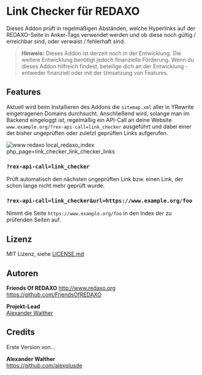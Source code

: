 # Link Checker für REDAXO

Dieses Addon prüft in regelmäßigen Abständen, welche Hyperlinks auf der REDAXO-Seite in Anker-Tags verwendet werden und ob diese noch gültig / erreichbar sind, oder verwaist / fehlerhaft sind.

> **Hinweis:** Dieses Addon ist derzeit noch in der Entwicklung. Die weitere Entwicklung benötigt jedoch finanzielle Förderung. Wenn du dieses Addon hilfreich findest, beteilige dich an der Entwicklung - entweder finanziell oder mit der Umsetzung von Features.

## Features

Aktuell wird beim Installieren des Addons die `sitemap.xml` aller in YRewrite eingetragenen Domains durchsucht. Anschließend wird, solange man im Backend eingeloggt ist, regelmäßig ein API-Call an deine Website `www.example.org/?rex-api-call=link_checker` ausgeführt und dabei einer der bisher ungeprüften oder zuletzt geprüften Links aufgerufen.

![www redaxo local_redaxo_index php_page=link_checker_link_checker_links](https://user-images.githubusercontent.com/3855487/210610756-bebba194-3fb1-4d3c-b0f8-d0e67791efd1.png)

### `?rex-api-call=link_checker`

Prüft automatisch den nächsten ungeprüften Link bzw. einen Link, der schon lange nicht mehr geprüft wurde.

### `?rex-api-call=link_checker&url=https://www.example.org/foo`

Nimmt die Seite `https://www.example.org/foo` in den Index der zu prüfenden Seiten auf.

## Lizenz

MIT Lizenz, siehe [LICENSE.md](https://github.com/FriendsOfREDAXO/link_checker/blob/master/LICENSE.md)  

## Autoren

**Friends Of REDAXO**
<http://www.redaxo.org>
<https://github.com/FriendsOfREDAXO>

**Projekt-Lead**  
[Alexander Walther](https://github.com/alxndr-w)

## Credits

Erste Version von...

**Alexander Walther**  
<https://github.com/alexplusde>
